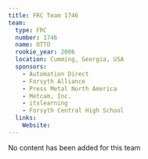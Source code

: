 ```yaml
---
title: FRC Team 1746
team:
  type: FRC
  number: 1746
  name: OTTO
  rookie_year: 2006
  location: Cumming, Georgia, USA
  sponsors:
    - Automation Direct
    - Forsyth Alliance
    - Press Metal North America
    - Metcam, Inc.
    - itslearning
    - Forsyth Central High School
  links:
    Website: 
---
```

No content has been added for this team
